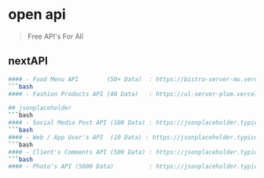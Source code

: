 # open api
> Free API's For All

## nextAPI
 ```bash
#### - Food Menu API        (50+ Data)  : https://bistro-server-mu.vercel.app/menu
 ```bash
#### - Fashion Products API (40 Data)   : https://ul-server-plum.vercel.app/products

## jsonplaceholder
 ```bash
#### - Social Media Post API (100 Data) : https://jsonplaceholder.typicode.com/posts
 ```bash
#### - Web / App User's API  (10 Data) : https://jsonplaceholder.typicode.com/users
 ```bash
#### - Client's Comments API (500 Data) : https://jsonplaceholder.typicode.com/comments
 ```bash
#### - Photo's API (5000 Data)          : https://jsonplaceholder.typicode.com/photos

